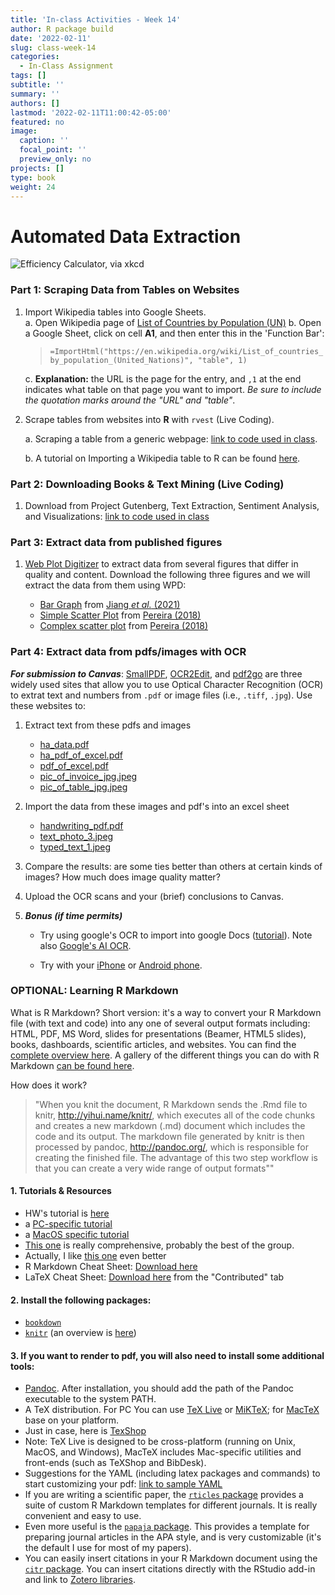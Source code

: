 ```yaml
---
title: 'In-class Activities - Week 14'
author: R package build
date: '2022-02-11'
slug: class-week-14
categories:
  - In-Class Assignment
tags: []
subtitle: ''
summary: ''
authors: []
lastmod: '2022-02-11T11:00:42-05:00'
featured: no
image:
  caption: ''
  focal_point: ''
  preview_only: no
projects: []
type: book
weight: 24
---
```


# Automated Data Extraction 

![Efficiency Calculator, via [xkcd](https://xkcd.com/1205/)](https://imgs.xkcd.com/comics/is_it_worth_the_time.png)  

### Part 1: Scraping Data from Tables on Websites

1. Import Wikipedia tables into Google Sheets.  
  a. Open Wikipedia page of [List of Countries by Population (UN)](https://en.wikipedia.org/wiki/List_of_countries_by_population_(United_Nations))  
  b. Open a Google Sheet, click on cell **A1**, and then enter this in the 'Function Bar':
    >`=ImportHtml("https://en.wikipedia.org/wiki/List_of_countries_by_population_(United_Nations)", "table", 1)`
    
    c. **Explanation:** the URL is the page for the entry, and `,1` at the end indicates what table on that page you want to import. _Be sure to include the quotation marks around the "URL" and "table"_.  
  
  
2. Scrape tables from websites into **R** with `rvest` (Live Coding).  

    a. Scraping a table from a generic webpage: [link to code used in class](https://gist.github.com/embruna/0614e25e6113f7d491f6ba826af87e04).   

    b. A tutorial on Importing a Wikipedia table to R can be found [here](https://kyleake.medium.com/wikipedia-data-scraping-with-r-rvest-in-action-3c419db9af2d).  

### Part 2: Downloading Books & Text Mining (Live Coding)

1. Download from Project Gutenberg, Text Extraction, Sentiment Analysis, and Visualizations: [link to code used in class](https://gist.github.com/embruna/20a42d68d3c56047fbffc585feb64fd1)


### Part 3: Extract data from published figures 

1. [Web Plot Digitizer](https://automeris.io/WebPlotDigitizer/) to extract data from several figures that differ in quality and content. Download the following three figures and we will extract the data from them using WPD:

    * [Bar Graph](https://github.com/BrunaLab/LAS6292_DataManagement/blob/master/instructor-materials/class-sessions/14-automated-data-extraction/sample_images_for_OCR/for_web_plot_digitizer/bar.png) from [Jiang _et al._ (2021)](https://doi.org/10.1080/15298868.2019.1657937) 
    * [Simple Scatter Plot](https://github.com/BrunaLab/LAS6292_DataManagement/blob/master/instructor-materials/class-sessions/14-automated-data-extraction/sample_images_for_OCR/for_web_plot_digitizer/pereira1.png) from [Pereira (2018)](https://doi.org/10.1590/0101-41614843tzp)
    * [Complex scatter plot](https://github.com/BrunaLab/LAS6292_DataManagement/blob/master/instructor-materials/class-sessions/14-automated-data-extraction/sample_images_for_OCR/for_web_plot_digitizer/pereira2.png) from [Pereira (2018)](https://doi.org/10.1590/0101-41614843tzp)






### Part 4: Extract data from pdfs/images with OCR

_**For submission to Canvas**_: [SmallPDF](https://smallpdf.com/), [OCR2Edit](https://www.ocr2edit.com/), and [pdf2go](https://www.pdf2go.com/) are three widely used sites that allow you to use Optical Character Recognition (OCR) to extrat text and numbers from `.pdf` or image files (i.e., `.tiff`, `.jpg`). Use these websites to:

  1. Extract text from these pdfs and images  
      * [ha_data.pdf](https://github.com/BrunaLab/LAS6292_DataManagement/blob/master/instructor-materials/class-sessions/14-automated-data-extraction/ocr_files_for_class/ocr_to_csv/ha_data.pdf)
      * [ha_pdf_of_excel.pdf](https://github.com/BrunaLab/LAS6292_DataManagement/blob/master/instructor-materials/class-sessions/14-automated-data-extraction/ocr_files_for_class/ocr_to_csv/ha_pdf_of_excel.pdf)
      * [pdf_of_excel.pdf](https://github.com/BrunaLab/LAS6292_DataManagement/blob/master/instructor-materials/class-sessions/14-automated-data-extraction/ocr_files_for_class/ocr_to_csv/pdf_of_excel.pdf)
      * [pic_of_invoice_jpg.jpeg](https://github.com/BrunaLab/LAS6292_DataManagement/blob/master/instructor-materials/class-sessions/14-automated-data-extraction/ocr_files_for_class/ocr_to_csv/pic_of_invoice_jpg.jpeg)
      * [pic_of_table_jpg.jpeg](https://github.com/BrunaLab/LAS6292_DataManagement/blob/master/instructor-materials/class-sessions/14-automated-data-extraction/ocr_files_for_class/ocr_to_csv/pic_of_table_jpg.jpeg)

  2. Import the data from these images and pdf's into an excel sheet  
  
      * [handwriting_pdf.pdf](https://github.com/BrunaLab/LAS6292_DataManagement/blob/master/instructor-materials/class-sessions/14-automated-data-extraction/ocr_files_for_class/ocr_to_text/handwriting_pdf.pdf)  
      * [text_photo_3.jpeg](https://github.com/BrunaLab/LAS6292_DataManagement/blob/master/instructor-materials/class-sessions/14-automated-data-extraction/ocr_files_for_class/ocr_to_text/text_photo_3.jpeg)  
     * [typed_text_1.jpeg](https://github.com/BrunaLab/LAS6292_DataManagement/blob/master/instructor-materials/class-sessions/14-automated-data-extraction/ocr_files_for_class/ocr_to_text/typed_text_1.jpeg)     
    
3. Compare the results: are some ties better than others at certain kinds of images? How much does image quality matter? 

4. Upload the OCR scans and your (brief) conclusions to Canvas. 

3. ***Bonus (if time permits)*** 
   
   * Try using google's OCR to import into google Docs ([tutorial](https://www.klippa.com/en/blog/information/google-docs-ocr/)). Note also [Google's AI OCR](https://cloud.google.com/use-cases/ocr).  
    
   * Try with your [iPhone](https://support.apple.com/en-us/HT212630) or [Android phone](https://www.usatoday.com/story/tech/tips/2022/05/08/iphone-android-use-smartphone-as-scanner/9674231002/).  


### OPTIONAL: Learning R Markdown

What is R Markdown? Short version: it's a way to convert your R Markdown file (with text and code) into any one of several output formats including: HTML, PDF, MS Word, slides for presentations (Beamer, HTML5 slides), books, dashboards, scientific articles, and websites. You can find the [complete overview here](https://rmarkdown.rstudio.com/). A gallery of the different things you can do with R Markdown [can be found here](https://rmarkdown.rstudio.com/gallery.html).

How does it work? 

> "When you knit the document, R Markdown sends the .Rmd file to knitr, http://yihui.name/knitr/, which executes all of the code chunks and creates a new markdown (.md) document which includes the code and its output. The markdown file generated by knitr is then processed by pandoc, http://pandoc.org/, which is responsible for creating the finished file. The advantage of this two step workflow is that you can create a very wide range of output formats""

#### 1. Tutorials & Resources

 - HW's tutorial is [here](https://r4ds.had.co.nz/r-markdown.html)
 - a [PC-specific tutorial](https://medium.com/@sorenlind/create-pdf-reports-using-r-r-markdown-latex-and-knitr-on-windows-10-952b0c48bfa9)
 - a [MacOS specific tutorial](https://medium.com/@sorenlind/create-pdf-reports-using-r-r-markdown-latex-and-knitr-on-macos-high-sierra-e7b5705c9fd) 
 - [This one](https://ourcodingclub.github.io/tutorials/rmarkdown/) is really comprehensive, probably the best of the group.
 - Actually, I like [this one](https://ucsbcarpentry.github.io/R-markdown/02-intro/index.html) even better 
 - R Markdown Cheat Sheet: [Download here](https://posit.co/resources/cheatsheets/)
 - LaTeX Cheat Sheet: [Download here](https://posit.co/resources/cheatsheets/) from the "Contributed" tab

#### 2. Install the following packages: 

- [`bookdown`](https://pkgs.rstudio.com/bookdown/)
- [`knitr`](https://github.com/yihui/knitr) (an overview is [here](https://yihui.org/knitr/))

#### 3. If you want to render to pdf, you will also need to install some additional tools: 

- [Pandoc](https://github.com/jgm/pandoc/releases). After installation, you should add the path of the Pandoc executable to the system PATH.
- A TeX distribution. For PC You can use [TeX Live](https://www.tug.org/texlive/) or [MiKTeX](https://miktex.org/download); for [MacTeX](https://tug.org/mactex/mactex-download.html) base on your platform. 
- Just in case, here is [TexShop](https://pages.uoregon.edu/koch/texshop/)
- Note: TeX Live is designed to be cross-platform (running on Unix, MacOS, and Windows), MacTeX includes Mac-specific utilities and front-ends (such as TeXShop and BibDesk).
- Suggestions for the YAML (including latex packages and commands) to start customizing your pdf: [link to sample YAML](https://gist.github.com/embruna/dae2ff1f1c4b56ab0193fd29d22ba8af)  
- If you are writing a scientific paper, the [`rticles` package](https://pkgs.rstudio.com/rticles/) provides a suite of custom R Markdown templates for different journals. It is really convenient and easy to use.
- Even more useful is the [`papaja` package](https://github.com/crsh/papaja). This provides a template for preparing journal articles in the APA style, and is very customizable (it's the default I use for most of my papers).
- You can easily insert citations in your R Markdown document using the [`citr` package](https://github.com/crsh/citr). You can insert citations directly with the RStudio add-in and link to [Zotero libraries](https://www.zotero.org/).



<!--- ## Grading Rubric: ---->


